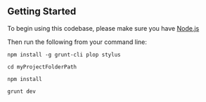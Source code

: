 ## Getting Started

To begin using this codebase, please make sure you have [Node.js](http://nodejs.org/)

Then run the following from your command line:

`npm install -g grunt-cli plop stylus`

`cd myProjectFolderPath`

`npm install`

`grunt dev`

